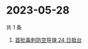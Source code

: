 # 2023-05-28

共 1 条

<!-- BEGIN ZHIHUSEARCH -->
<!-- 最后更新时间 Sun May 28 2023 05:09:39 GMT+0800 (China Standard Time) -->
1. [首批毒刺防空导弹 24 日抵台](https://www.zhihu.com/search?q=首批毒刺防空导弹%2024%20日抵台)
<!-- END ZHIHUSEARCH -->
